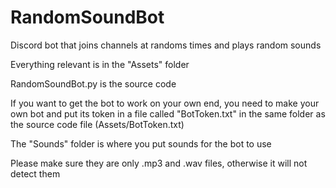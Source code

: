 # RandomSoundBot
 Discord bot that joins channels at randoms times and plays random sounds

Everything relevant is in the "Assets" folder

RandomSoundBot.py is the source code

If you want to get the bot to work on your own end, you need to make your own bot and put its token in a file called "BotToken.txt" in the same folder as the source code file (Assets/BotToken.txt)

The "Sounds" folder is where you put sounds for the bot to use

Please make sure they are only .mp3 and .wav files, otherwise it will not detect them